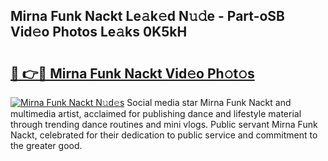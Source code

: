 ## Mirna Funk Nackt Le𝚊k𝚎d N𝚞𝚍e - Part-oSB Vid𝚎o Photos Le𝚊ks 0K5kH

# <h2><a href="http://fb07hr1.evod.top/?m=Mirna+Funk+Nackt">🔗 👉🔴 Mirna Funk Nackt Vid𝚎o Ph𝚘t𝚘s</a></h2>

[![Mirna Funk Nackt N𝚞d𝚎s](https://i.imgur.com/8V9OHl7.gif)](http://fb07hr1.evod.top/?m=Mirna+Funk+Nackt)
Social media star Mirna Funk Nackt and multimedia artist, acclaimed for publishing dance and lifestyle material through trending dance routines and mini vlogs. Public servant Mirna Funk Nackt, celebrated for their dedication to public service and commitment to the greater good. 
